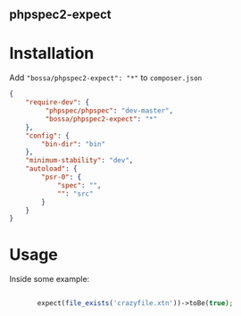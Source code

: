 phpspec2-expect
---------------

Installation
============

Add `"bossa/phpspec2-expect": "*"` to `composer.json`

```json
{
    "require-dev": {
         "phpspec/phpspec": "dev-master",
         "bossa/phpspec2-expect": "*"
    },
    "config": {
        "bin-dir": "bin"
    },
    "minimum-stability": "dev",
    "autoload": {
        "psr-0": {
            "spec": "",
            "": "src"
        }
    }
}
```

Usage
=====

Inside some example:

```php

       expect(file_exists('crazyfile.xtn'))->toBe(true);

```
